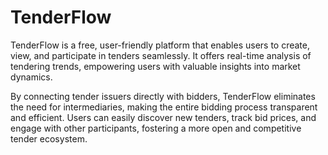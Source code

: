 # TenderFlow
TenderFlow is a free, user-friendly platform that enables users to create, view, and participate in tenders seamlessly. It offers real-time analysis of tendering trends, empowering users with valuable insights into market dynamics.

By connecting tender issuers directly with bidders, TenderFlow eliminates the need for intermediaries, making the entire bidding process transparent and efficient. Users can easily discover new tenders, track bid prices, and engage with other participants, fostering a more open and competitive tender ecosystem.
